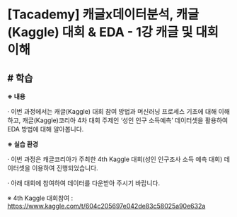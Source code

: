 ﻿

# ﻿[Tacademy] 캐글x데이터분석, 캐글(Kaggle) 대회 & EDA - 1강 캐글 및 대회 이해



## **# 학습**

**※ 내용**

  · 이번 과정에서는 캐글(Kaggle) 대회 참여 방법과 머신러닝 프로세스 기초에 대해 이해하고, 캐글(Kaggle)코리아 4차 대회 주제인 ‘성인 인구 소득예측’ 데이터셋을 활용하여 EDA 방법에 대해 알아봅니다. 



**※ 실습 환경**

  · 이번 과정은 캐글코리아가 주최한 4th Kaggle 대회(성인 인구조사 소득 예측 대회) 데이터셋을 이용하여 진행되었습니다. 

  · 아래 대회에 참여하여 데이터를 다운받아 주시기 바랍니다.

   ※ 4th Kaggle 대회참여 : https://www.kaggle.com/t/604c205697e042de83c58025a90e632a